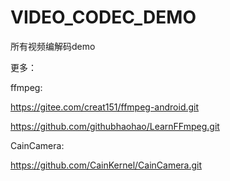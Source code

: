 # VIDEO_CODEC_DEMO
所有视频编解码demo

更多：

ffmpeg: 

https://gitee.com/creat151/ffmpeg-android.git

https://github.com/githubhaohao/LearnFFmpeg.git


CainCamera:

https://github.com/CainKernel/CainCamera.git
